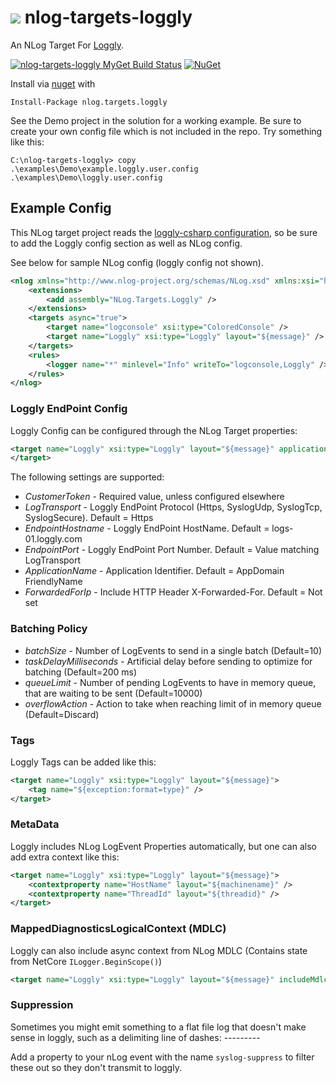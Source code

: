 # ![](https://raw.githubusercontent.com/neutmute/nlog-targets-loggly/master/SolutionItems/NLoggly.png) nlog-targets-loggly #
An NLog Target For [Loggly](http://www.loggly.com). 

[![nlog-targets-loggly MyGet Build Status](https://www.myget.org/BuildSource/Badge/nlog-targets-loggly?identifier=01f46438-a7ab-49c7-ba53-5195726e0ec0)](https://www.myget.org/) [![NuGet](https://img.shields.io/nuget/v/NLog.Targets.Loggly.svg)](https://www.nuget.org/packages/NLog.Targets.Loggly) 

Install via [nuget](https://www.nuget.org/packages/NLog.Targets.Loggly/) with

	Install-Package nlog.targets.loggly

See the Demo project in the solution for a working example. 
Be sure to create your own config file which is not included in the repo. Try something like this:
	
	C:\nlog-targets-loggly> copy .\examples\Demo\example.loggly.user.config .\examples\Demo\loggly.user.config

## Example Config ##
This NLog target project reads the [loggly-csharp configuration](https://github.com/neutmute/loggly-csharp/), so be sure to add the Loggly config section as well as NLog config. 

See below for sample NLog config (loggly config not shown).

```xml
<nlog xmlns="http://www.nlog-project.org/schemas/NLog.xsd" xmlns:xsi="http://www.w3.org/2001/XMLSchema-instance"  throwConfigExceptions="true">
	<extensions>
		<add assembly="NLog.Targets.Loggly" />
	</extensions>
	<targets async="true">
		<target name="logconsole" xsi:type="ColoredConsole" />
		<target name="Loggly" xsi:type="Loggly" layout="${message}" />
	</targets>
	<rules>
		<logger name="*" minlevel="Info" writeTo="logconsole,Loggly" />
	</rules>
</nlog>
```

### Loggly EndPoint Config
Loggly Config can be configured through the NLog Target properties:

```xml
<target name="Loggly" xsi:type="Loggly" layout="${message}" applicationName="MyApp" customerToken="your token" endpointHostname="logs-01.loggly.com" endpointPort="443" logTransport="https">
</target>
```

The following settings are supported:

- _CustomerToken_ - Required value, unless configured elsewhere
- _LogTransport_ - Loggly EndPoint Protocol (Https, SyslogUdp, SyslogTcp, SyslogSecure). Default = Https
- _EndpointHostname_ - Loggly EndPoint HostName. Default = logs-01.loggly.com
- _EndpointPort_ - Loggly EndPoint Port Number. Default = Value matching LogTransport
- _ApplicationName_ - Application Identifier. Default = AppDomain FriendlyName
- _ForwardedForIp_ - Include HTTP Header X-Forwarded-For. Default = Not set

### Batching Policy
- _batchSize_ - Number of LogEvents to send in a single batch (Default=10)
- _taskDelayMilliseconds_ - Artificial delay before sending to optimize for batching (Default=200 ms)
- _queueLimit_ - Number of pending LogEvents to have in memory queue, that are waiting to be sent (Default=10000)
- _overflowAction_ - Action to take when reaching limit of in memory queue (Default=Discard)

### Tags

Loggly Tags can be added like this:

```xml
<target name="Loggly" xsi:type="Loggly" layout="${message}">
	<tag name="${exception:format=type}" />
</target>
```

### MetaData

Loggly includes NLog LogEvent Properties automatically, but one can also add extra context like this:

```xml
<target name="Loggly" xsi:type="Loggly" layout="${message}">
	<contextproperty name="HostName" layout="${machinename}" />
	<contextproperty name="ThreadId" layout="${threadid}" />
</target>
```

### MappedDiagnosticsLogicalContext (MDLC)

Loggly can also include async context from NLog MDLC (Contains state from NetCore `ILogger.BeginScope()`)

```xml
<target name="Loggly" xsi:type="Loggly" layout="${message}" includeMdlc="true" />
```

### Suppression
Sometimes you might emit something to a flat file log that doesn't make sense in loggly, such as a delimiting line of dashes: ---------

Add a property to your nLog event with the name `syslog-suppress` to filter these out so they don't transmit to loggly.
